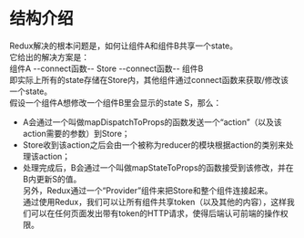 # 结构介绍
Redux解决的根本问题是，如何让组件A和组件B共享一个state。  
它给出的解决方案是：  
    组件A --connect函数-- Store --connect函数-- 组件B  
即实际上所有的state存储在Store内，其他组件通过connect函数来获取/修改该一个state。  
假设一个组件A想修改一个组件B里会显示的state S，那么：
* A会通过一个叫做mapDispatchToProps的函数发送一个“action”（以及该action需要的参数）到Store；
* Store收到该action之后会由一个被称为reducer的模块根据action的类别来处理该action；
* 处理完成后，B会通过一个叫做mapStateToProps的函数接受到该修改，并在B内更新S的值。  
另外，Redux通过一个“Provider”组件来把Store和整个组件连接起来。  
通过使用Redux，我们可以让所有组件共享token（以及其他的内容），这样我们可以在任何页面发出带有token的HTTP请求，使得后端认可前端的操作权限。